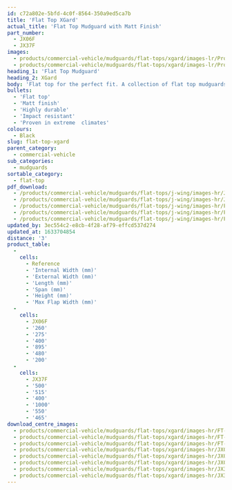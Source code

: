 ```yaml
---
id: c72a802e-5bfd-4c0f-8564-350a9ed5ca7b
title: 'Flat Top XGard'
actual_title: 'Flat Top Mudguard with Matt Finish'
part_number:
  - JX06F
  - JX37F
images:
  - products/commercial-vehicle/mudguards/flat-tops/xgard/images-lr/Product_Image_776x776_(518x518_focus_area)-JX37F_03.jpg
  - products/commercial-vehicle/mudguards/flat-tops/xgard/images-lr/Product_Image_776x776_(518x518_focus_area)-JX06F_03.jpg
heading_1: 'Flat Top Mudguard'
heading_2: XGard
body: 'Flat top for the perfect fit. A collection of flat top mudguards complete with a matt finish.'
bullets:
  - 'Flat top'
  - 'Matt finish'
  - 'Highly durable'
  - 'Impact resistant'
  - 'Proven in extreme  climates'
colours:
  - Black
slug: flat-top-xgard
parent_category:
  - commercial-vehicle
sub_categories:
  - mudguards
sortable_category:
  - flat-top
pdf_download:
  - /products/commercial-vehicle/mudguards/flat-tops/j-wing/images-hr/JX06F_03.jpg
  - /products/commercial-vehicle/mudguards/flat-tops/j-wing/images-hr/JX37F_03.jpg
  - /products/commercial-vehicle/mudguards/flat-tops/j-wing/images-hr/FT-XGard_01.jpg
  - /products/commercial-vehicle/mudguards/flat-tops/j-wing/images-hr/FT-XGard_02.jpg
  - /products/commercial-vehicle/mudguards/flat-tops/j-wing/images-hr/FT-XGard_03.jpg
updated_by: 3ec554c2-e8cb-4f28-af79-effcd537d274
updated_at: 1633704854
distance: '3'
product_table:
  -
    cells:
      - Reference
      - 'Internal Width (mm)'
      - 'External Width (mm)'
      - 'Length (mm)'
      - 'Span (mm)'
      - 'Height (mm)'
      - 'Max Flap Width (mm)'
  -
    cells:
      - JX06F
      - '260'
      - '275'
      - '400'
      - '895'
      - '480'
      - '200'
  -
    cells:
      - JX37F
      - '500'
      - '515'
      - '400'
      - '1000'
      - '550'
      - '465'
download_centre_images:
  - products/commercial-vehicle/mudguards/flat-tops/xgard/images-hr/FT-XGard_01.jpg
  - products/commercial-vehicle/mudguards/flat-tops/xgard/images-hr/FT-XGard_02.jpg
  - products/commercial-vehicle/mudguards/flat-tops/xgard/images-hr/FT-XGard_03.jpg
  - products/commercial-vehicle/mudguards/flat-tops/xgard/images-hr/JX06F_001.jpg
  - products/commercial-vehicle/mudguards/flat-tops/xgard/images-hr/JX06F_002.jpg
  - products/commercial-vehicle/mudguards/flat-tops/xgard/images-hr/JX06F_003.jpg
  - products/commercial-vehicle/mudguards/flat-tops/xgard/images-hr/JX37F_001.jpg
  - products/commercial-vehicle/mudguards/flat-tops/xgard/images-hr/JX37F_003.jpg
---
```

